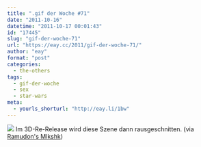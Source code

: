 ```yaml
---
title: ".gif der Woche #71"
date: "2011-10-16"
datetime: "2011-10-17 00:01:43"
id: "17445"
slug: "gif-der-woche-71"
url: "https://eay.cc/2011/gif-der-woche-71/"
author: "eay"
format: "post"
categories:
  - the-others
tags:
  - gif-der-woche
  - sex
  - star-wars
meta:
  - yourls_shorturl: "http://eay.li/1bw"
---
```


![](https://eay.cc/uploads/2011/r2d2job.gif) Im 3D-Re-Release wird diese Szene dann rausgeschnitten. (via [Ramudon's Mlkshk](http://mlkshk.com/p/870Q))
